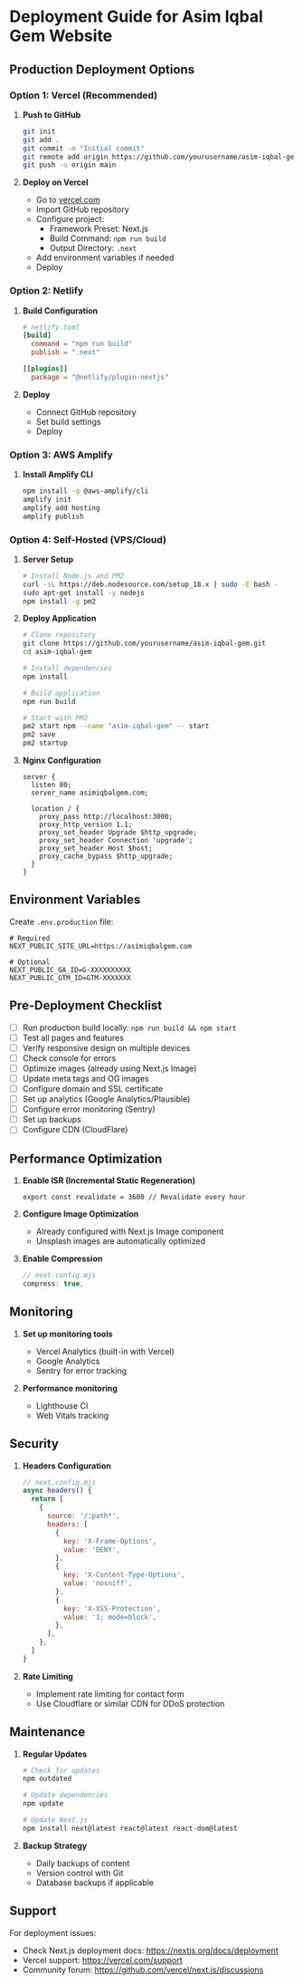 # Deployment Guide for Asim Iqbal Gem Website

## Production Deployment Options

### Option 1: Vercel (Recommended)

1. **Push to GitHub**
   ```bash
   git init
   git add .
   git commit -m "Initial commit"
   git remote add origin https://github.com/yourusername/asim-iqbal-gem.git
   git push -u origin main
   ```

2. **Deploy on Vercel**
   - Go to [vercel.com](https://vercel.com)
   - Import GitHub repository
   - Configure project:
     - Framework Preset: Next.js
     - Build Command: `npm run build`
     - Output Directory: `.next`
   - Add environment variables if needed
   - Deploy

### Option 2: Netlify

1. **Build Configuration**
   ```toml
   # netlify.toml
   [build]
     command = "npm run build"
     publish = ".next"
   
   [[plugins]]
     package = "@netlify/plugin-nextjs"
   ```

2. **Deploy**
   - Connect GitHub repository
   - Set build settings
   - Deploy

### Option 3: AWS Amplify

1. **Install Amplify CLI**
   ```bash
   npm install -g @aws-amplify/cli
   amplify init
   amplify add hosting
   amplify publish
   ```

### Option 4: Self-Hosted (VPS/Cloud)

1. **Server Setup**
   ```bash
   # Install Node.js and PM2
   curl -sL https://deb.nodesource.com/setup_18.x | sudo -E bash -
   sudo apt-get install -y nodejs
   npm install -g pm2
   ```

2. **Deploy Application**
   ```bash
   # Clone repository
   git clone https://github.com/yourusername/asim-iqbal-gem.git
   cd asim-iqbal-gem
   
   # Install dependencies
   npm install
   
   # Build application
   npm run build
   
   # Start with PM2
   pm2 start npm --name "asim-iqbal-gem" -- start
   pm2 save
   pm2 startup
   ```

3. **Nginx Configuration**
   ```nginx
   server {
     listen 80;
     server_name asimiqbalgem.com;
     
     location / {
       proxy_pass http://localhost:3000;
       proxy_http_version 1.1;
       proxy_set_header Upgrade $http_upgrade;
       proxy_set_header Connection 'upgrade';
       proxy_set_header Host $host;
       proxy_cache_bypass $http_upgrade;
     }
   }
   ```

## Environment Variables

Create `.env.production` file:

```env
# Required
NEXT_PUBLIC_SITE_URL=https://asimiqbalgem.com

# Optional
NEXT_PUBLIC_GA_ID=G-XXXXXXXXXX
NEXT_PUBLIC_GTM_ID=GTM-XXXXXXX
```

## Pre-Deployment Checklist

- [ ] Run production build locally: `npm run build && npm start`
- [ ] Test all pages and features
- [ ] Verify responsive design on multiple devices
- [ ] Check console for errors
- [ ] Optimize images (already using Next.js Image)
- [ ] Update meta tags and OG images
- [ ] Configure domain and SSL certificate
- [ ] Set up analytics (Google Analytics/Plausible)
- [ ] Configure error monitoring (Sentry)
- [ ] Set up backups
- [ ] Configure CDN (CloudFlare)

## Performance Optimization

1. **Enable ISR (Incremental Static Regeneration)**
   ```tsx
   export const revalidate = 3600 // Revalidate every hour
   ```

2. **Configure Image Optimization**
   - Already configured with Next.js Image component
   - Unsplash images are automatically optimized

3. **Enable Compression**
   ```js
   // next.config.mjs
   compress: true,
   ```

## Monitoring

1. **Set up monitoring tools**
   - Vercel Analytics (built-in with Vercel)
   - Google Analytics
   - Sentry for error tracking

2. **Performance monitoring**
   - Lighthouse CI
   - Web Vitals tracking

## Security

1. **Headers Configuration**
   ```js
   // next.config.mjs
   async headers() {
     return [
       {
         source: '/:path*',
         headers: [
           {
             key: 'X-Frame-Options',
             value: 'DENY',
           },
           {
             key: 'X-Content-Type-Options',
             value: 'nosniff',
           },
           {
             key: 'X-XSS-Protection',
             value: '1; mode=block',
           },
         ],
       },
     ]
   }
   ```

2. **Rate Limiting**
   - Implement rate limiting for contact form
   - Use Cloudflare or similar CDN for DDoS protection

## Maintenance

1. **Regular Updates**
   ```bash
   # Check for updates
   npm outdated
   
   # Update dependencies
   npm update
   
   # Update Next.js
   npm install next@latest react@latest react-dom@latest
   ```

2. **Backup Strategy**
   - Daily backups of content
   - Version control with Git
   - Database backups if applicable

## Support

For deployment issues:
- Check Next.js deployment docs: https://nextjs.org/docs/deployment
- Vercel support: https://vercel.com/support
- Community forum: https://github.com/vercel/next.js/discussions